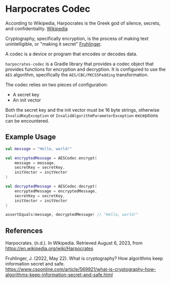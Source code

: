# Harpocrates Codec

According to Wikipedia, Harpocrates is the Greek god of silence, secrets, and confidentiality. [Wikipedia](https://en.wikipedia.org/wiki/Harpocrates)

Cryptography, specifically encryption, is the process of making text unintelligible, or "making it secret" [Fruhlinger](https://www.csoonline.com/article/569921/what-is-cryptography-how-algorithms-keep-information-secret-and-safe.html).

A codec is a device or program that encodes or decodes data.

`harpocrates-codec` is a Gradle library that provides a codec object that provides functions for encryption and decryption. It is configured to use the `AES` algorithm, specifically the `AES/CBC/PKCS5Padding` transformation.

The codec relies on two pieces of configuration:
* A secret key 
* An init vector

Both the secret key and the init vector must be 16 byte strings, otherwise `InvalidKeyException` or `InvalidAlgorithmParameterException` exceptions can be encountered.

## Example Usage

```kotlin
val message = "Hello, world!"

val encryptedMessage = AESCodec.encrypt(
    message = message,
    secretKey = secretKey,
    initVector = initVector
)

val decryptedMessage = AESCodec.decrypt(
    encryptedMessage = encryptedMessage,
    secretKey = secretKey,
    initVector = initVector
)

assertEquals(message, decryptedMessage) // "Hello, world!"
```

## References

Harpocrates. (n.d.). In Wikipedia. Retrieved August 6, 2023, from https://en.wikipedia.org/wiki/Harpocrates

Fruhlinger, J. (2022, May 22). What is cryptography? How algorithms keep information secret and safe. https://www.csoonline.com/article/569921/what-is-cryptography-how-algorithms-keep-information-secret-and-safe.html